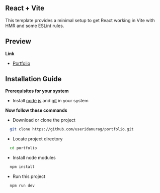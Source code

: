 
## React + Vite

This template provides a minimal setup to get React working in Vite with HMR and some ESLint rules.

## Preview

**Link**
- [Portfolio](https://useridanurag.github.io/portfolio/)

## Installation Guide

**Prerequisites for your system**
- Install [node js](https://nodejs.org/en) and [git](https://git-scm.com/) in your system

**Now follow these commands**

- Download or clone the project
```bash
  git clone https://github.com/useridanurag/portfolio.git
```

- Locate project directory
```bash
  cd portfolio
```

- Install node modules
```bash
  npm install
```

- Run this project 
```bash
  npm run dev
```